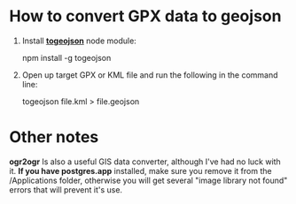 # How to convert GPX data to geojson

1. Install **[togeojson](https://github.com/tmcw/togeojson)** node module:
    
    npm install -g togeojson

2. Open up target GPX or KML file and run the following in the command line:

    togeojson file.kml > file.geojson


# Other notes

**ogr2ogr** Is also a useful GIS data converter, although I've had no luck with it. **If you have postgres.app** installed, make sure you remove it from the /Applications folder, otherwise you will get several "image library not found" errors that will prevent it's use.